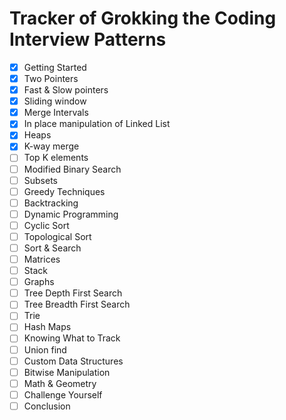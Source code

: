 # Tracker of Grokking the Coding Interview Patterns

- [x] Getting Started
- [x] Two Pointers
- [x] Fast & Slow pointers
- [x] Sliding window
- [x] Merge Intervals
- [x] In place manipulation of Linked List
- [x] Heaps
- [x] K-way merge
- [ ] Top K elements
- [ ] Modified Binary Search
- [ ] Subsets
- [ ] Greedy Techniques
- [ ] Backtracking
- [ ] Dynamic Programming
- [ ] Cyclic Sort
- [ ] Topological Sort
- [ ] Sort & Search
- [ ] Matrices
- [ ] Stack
- [ ] Graphs
- [ ] Tree Depth First Search
- [ ] Tree Breadth First Search
- [ ] Trie
- [ ] Hash Maps
- [ ] Knowing What to Track
- [ ] Union find
- [ ] Custom Data Structures
- [ ] Bitwise Manipulation
- [ ] Math & Geometry
- [ ] Challenge Yourself
- [ ] Conclusion
